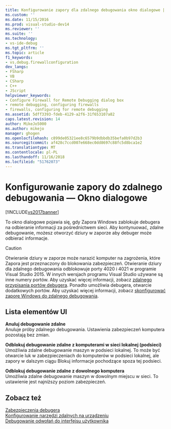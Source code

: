 ```yaml
---
title: Konfigurowanie zapory dla zdalnego debugowania okno dialogowe | Dokumentacja firmy Microsoft
ms.custom: ''
ms.date: 11/15/2016
ms.prod: visual-studio-dev14
ms.reviewer: ''
ms.suite: ''
ms.technology:
- vs-ide-debug
ms.tgt_pltfrm: ''
ms.topic: article
f1_keywords:
- vs.debug.firewallconfiguration
dev_langs:
- FSharp
- VB
- CSharp
- C++
- JScript
helpviewer_keywords:
- Configure Firewall for Remote Debugging dialog box
- remote debugging, configuring firewalls
- firewalls, configuring for remote debugging
ms.assetid: 5dff3393-fdeb-4129-a2f6-31f653107a82
caps.latest.revision: 14
author: MikeJo5000
ms.author: mikejo
manager: ghogen
ms.openlocfilehash: c899de05321ee8c6579b9dbbdb35befa0b97d2b3
ms.sourcegitcommit: af428c7ccd007e668ec0dd8697c88fc5d8bca1e2
ms.translationtype: MT
ms.contentlocale: pl-PL
ms.lasthandoff: 11/16/2018
ms.locfileid: "51762073"
---
```

# <a name="configure-firewall-for-remote-debugging-dialog-box"></a>Konfigurowanie zapory do zdalnego debugowania — Okno dialogowe
[!INCLUDE[vs2017banner](../includes/vs2017banner.md)]

To okno dialogowe pojawia się, gdy Zapora Windows zablokuje debugera na odbieranie informacji za pośrednictwem sieci. Aby kontynuować, zdalne debugowanie, możesz otworzyć dziury w zaporze aby debuger może odbierać informacje.  
  
> [!CAUTION]
>  Otwieranie dziury w zaporze może narazić komputer na zagrożenia, które Zapora jest przeznaczony do blokowania zabezpieczeń. Otwieranie dziury dla zdalnego debugowania odblokowuje porty 4020 i 4021 w programie Visual Studio 2015. W innych wersjach programu Visual Studio używane są inne numery portów. Aby uzyskać więcej informacji, zobacz [zdalnego przypisania portów debugera](../debugger/remote-debugger-port-assignments.md). Ponadto umożliwia debugera, otwarcie dodatkowych portów. Aby uzyskać więcej informacji, zobacz [skonfigurować zaporę Windows do zdalnego debugowania](../debugger/configure-the-windows-firewall-for-remote-debugging.md).  
  
## <a name="uielement-list"></a>Lista elementów UI  
 **Anuluj debugowanie zdalne**  
 Anuluje próby zdalnego debugowania. Ustawienia zabezpieczeń komputera pozostają bez zmian.  
  
 **Odblokuj debugowanie zdalne z komputerami w sieci lokalnej (podsieci)**  
 Umożliwia zdalne debugowanie maszyn w podsieci lokalnej. To może być otwarcie luk w zabezpieczeniach do komputerów w podsieci lokalnej, ale zapory w dalszym ciągu Blokuj informacje pochodzące spoza tej podsieci.  
  
 **Odblokuj debugowanie zdalne z dowolnego komputera**  
 Umożliwia zdalne debugowanie maszyn w dowolnym miejscu w sieci. To ustawienie jest najniższy poziom zabezpieczeń.  
  
## <a name="see-also"></a>Zobacz też  
 [Zabezpieczenia debugera](../debugger/debugger-security.md)   
 [Konfigurowanie narzędzi zdalnych na urządzeniu](http://msdn.microsoft.com/library/90f45630-0d26-4698-8c1f-63f85a12db9c)   
 [Debugowanie odwołań do interfejsu użytkownika](../debugger/debugging-user-interface-reference.md)



